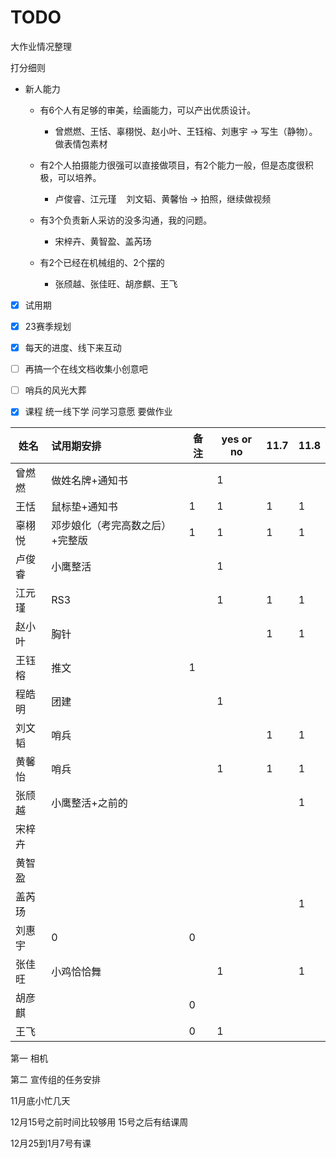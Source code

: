 # TODO

大作业情况整理

打分细则

- 新人能力
  
  - 有6个人有足够的审美，绘画能力，可以产出优质设计。
    
    - 曾燃燃、王恬、辜栩悦、赵小叶、王钰榕、刘惠宇 -> 写生（静物）。做表情包素材
  
  - 有2个人拍摄能力很强可以直接做项目，有2个能力一般，但是态度很积极，可以培养。
    
    - 卢俊睿、江元瑾    刘文韬、黄馨怡 -> 拍照，继续做视频
  
  - 有3个负责新人采访的没多沟通，我的问题。
    
    - 宋梓卉、黄智盈、盖芮玚
  
  - 有2个已经在机械组的、2个摆的
    
    - 张颀越、张佳旺、胡彦麒、王飞

- [x] 试用期

- [x] 23赛季规划

- [x] 每天的进度、线下来互动

- [ ] 再搞一个在线文档收集小创意吧

- [ ] 哨兵的风光大葬

- [x] 课程 统一线下学 问学习意愿 要做作业

| 姓名  | 试用期安排            | 备注  | yes or no | 11.7 | 11.8 |
| --- |:---------------- | --- | --------- | ---- | ---- |
| 曾燃燃 | 做姓名牌+通知书         |     | 1         |      |      |
| 王恬  | 鼠标垫+通知书          | 1   | 1         | 1    | 1    |
| 辜栩悦 | 邓步娘化（考完高数之后）+完整版 | 1   | 1         | 1    | 1    |
| 卢俊睿 | 小鹰整活             |     | 1         |      |      |
| 江元瑾 | RS3              |     | 1         | 1    | 1    |
| 赵小叶 | 胸针               |     |           | 1    | 1    |
| 王钰榕 | 推文               | 1   |           |      |      |
| 程皓明 | 团建               |     | 1         |      |      |
| 刘文韬 | 哨兵               |     |           | 1    | 1    |
| 黄馨怡 | 哨兵               |     | 1         | 1    | 1    |
| 张颀越 | 小鹰整活+之前的         |     |           |      | 1    |
| 宋梓卉 |                  |     |           |      |      |
| 黄智盈 |                  |     |           |      |      |
| 盖芮玚 |                  |     |           |      | 1    |
| 刘惠宇 | 0                | 0   |           |      |      |
| 张佳旺 | 小鸡恰恰舞            |     | 1         |      | 1    |
| 胡彦麒 |                  | 0   |           |      |      |
| 王飞  |                  | 0   | 1         |      |      |

第一 相机

第二 宣传组的任务安排

11月底小忙几天

12月15号之前时间比较够用 15号之后有结课周

12月25到1月7号有课
